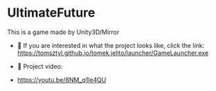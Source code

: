 # UltimateFuture
 This is a game made by Unity3D/Mirror 
- 👀 If you are interested in what the project looks like, click the link: https://tomsztyl.github.io/tomek.jelito/launcher/GameLauncher.exe

- 👀 Project video:
- https://youtu.be/8NM_q1le4QU


